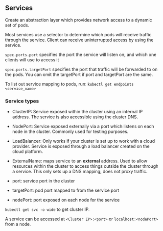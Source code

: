 ## Services

Create an abstraction layer which provides network access to a dynamic set of pods.

Most services use a selector to determine which pods will receive traffic through the service. Client can receive uninterrupted access by using the service.

`spec.ports.port` specifies the port the service will listen on, and which one clients will use to access it

`spec.ports.targetPort` specifies the port that traffic will be forwarded to on the pods. You can omit the targetPort if port and targetPort are the same.

To list out service mapping to pods, run:
`kubectl get endpoints <service_name>`

### Service types
- ClusterIP: Service exposed within the cluster using an internal IP address. The service is also accessible using the cluster DNS.
- NodePort: Service exposed externally via a port which listens on each node in the cluster. Commonly used for testing purposes.
- LoadBalancer: Only works if your cluster is set up to work with a cloud provider. Service is exposed through a load balancer created on the cloud platform.
- ExternalName: maps service to an **external** address. Used to allow resources within the cluster to access things outside the cluster through a service. This only sets up a DNS mapping, does not proxy traffic.

- port: service port in the cluster
- targetPort: pod port mapped to from the service port
- nodePort: port exposed on each node for the service

`kubectl get svc -o wide` to get cluster IP.

A service can be accessed at `<Cluster IP>:<port>` or `localhost:<nodePort>` from a node.
